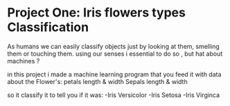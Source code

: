 # Project One: Iris flowers types Classification

As humans we can easily classify objects just by looking at them, smelling them or touching them. using our senses i essential to do so , but hat about machines ?

in this project i made a machine learning program that you feed it with data about the Flower's:
    petals length & width
    Sepals length & width

so it classify it to tell you if it was:
    -Iris Versicolor
    -Iris Setosa
    -Iris Virginca

